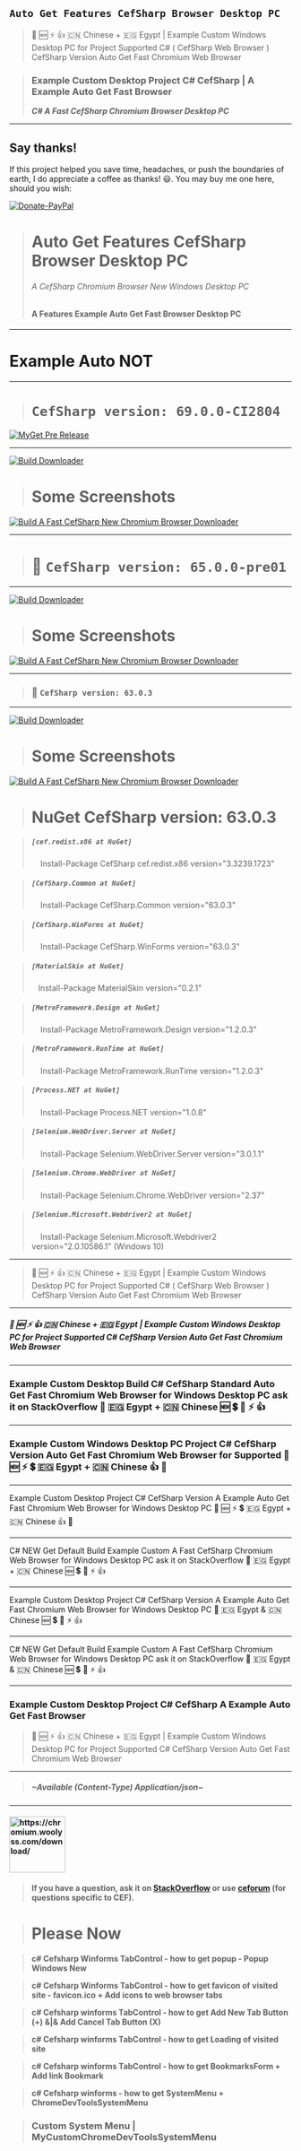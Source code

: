 
## **`Auto Get Features CefSharp Browser Desktop PC`**

> :1st_place_medal: :new:  :zap:   :+1:   :cn: Chinese + :egypt: Egypt | Example Custom Windows Desktop PC for Project Supported  C# ( CefSharp Web Browser ) CefSharp Version Auto Get Fast Chromium Web Browser   

> ### Example Custom Desktop Project C# CefSharp | A Example Auto Get Fast Browser
> ***C# A Fast CefSharp Chromium Browser Desktop PC***

---
 Say thanks!
---
If this project helped you save time, headaches, or push the boundaries of earth, I do appreciate a coffee as thanks! :smiley:. You may buy me one here, should you wish:

[![Donate-PayPal](https://www.paypalobjects.com/webstatic/i/logo/rebrand/ppcom.svg)](https://www.paypal.me/MohamedOsama914)

> # Auto Get Features CefSharp Browser Desktop PC
> ###### A CefSharp Chromium Browser New Windows Desktop PC
> #### A Features Example Auto Get Fast Browser Desktop PC



----
# Example Auto NOT
****
 
>  # `CefSharp version: 69.0.0-CI2804`
 [![MyGet Pre Release](https://createbrowser.github.io/AutoGetFeaturesCefSharpBrowserDesktopPC/Public/CefSharp.WinForms.v69.0.0-CI2804.svg?style=flat&label=WinForms)](https://www.myget.org/feed/cefsharp/package/nuget/CefSharp.WinForms/69.0.0-CI2804)
***

  [![Build Downloader](https://raw.githubusercontent.com/CreateDownloader/KugouDownloader/master/Download.PNG)](https://github.com/CreateBrowser/AutoGetFeaturesCefSharpBrowserDesktopPC/releases/tag/69.0.0-CI2804)

> # Some Screenshots
  
 [![Build A Fast CefSharp New Chromium Browser Downloader](https://user-images.githubusercontent.com/12082147/47089554-641a5080-d221-11e8-97e6-613dd60168eb.PNG)](https://bitbucket.org/mohamedosama914/acefsharpchromiumbrowserdesktop)
 


*** 
>  # :1st_place_medal: `CefSharp version: 65.0.0-pre01`
***

 [![Build Downloader](https://raw.githubusercontent.com/CreateDownloader/KugouDownloader/master/Download.PNG)](https://github.com/CreateBrowser/AutoGetFeaturesCefSharpBrowserDesktopPC/releases/tag/v65.0.0-pre01)

> # Some Screenshots
  
 [![Build A Fast CefSharp New Chromium Browser Downloader](https://raw.githubusercontent.com/CreateBrowser/AutoGetFeaturesCefSharpBrowserDesktopPC/master/Public/Screenshots%20CefSharp%20v65.0.0-pre01%20Browser.PNG)](https://bitbucket.org/mohamedosama914/acefsharpchromiumbrowserdesktop)
 

 *** 
>  ### :1st_place_medal: `CefSharp version: 63.0.3` 
***
  
 [![Build Downloader](https://raw.githubusercontent.com/CreateDownloader/KugouDownloader/master/Download.PNG)](https://github.com/CreateBrowser/AutoGetFeaturesCefSharpBrowserDesktopPC/releases/tag/v63.0.3)

> # Some Screenshots
[![Build A Fast CefSharp New Chromium Browser Downloader](https://raw.githubusercontent.com/CreateBrowser/AutoGetFeaturesCefSharpBrowserDesktopPC/master/Public/Applications.png)](https://bitbucket.org/mohamedosama914/acefsharpchromiumbrowserdesktop)

>  # NuGet CefSharp version: 63.0.3
 
> ##### ``[cef.redist.x86 at NuGet]``
>     Install-Package CefSharp cef.redist.x86 version="3.3239.1723"
    
> ##### ``[CefSharp.Common at NuGet]``
>     Install-Package CefSharp.Common version="63.0.3"
    
> ##### ``[CefSharp.WinForms at NuGet]``
>     Install-Package CefSharp.WinForms version="63.0.3"
    
> ##### ``[MaterialSkin at NuGet]``
>     Install-Package MaterialSkin version="0.2.1"
    
> ##### ``[MetroFramework.Design at NuGet]``
>     Install-Package MetroFramework.Design version="1.2.0.3"
    
> ##### ``[MetroFramework.RunTime at NuGet]``
>     Install-Package MetroFramework.RunTime version="1.2.0.3"
    
> ##### ``[Process.NET at NuGet]``
>     Install-Package Process.NET version="1.0.8"
    
> ##### ``[Selenium.WebDriver.Server at NuGet]``
>     Install-Package Selenium.WebDriver.Server version="3.0.1.1"
    
> ##### ``[Selenium.Chrome.WebDriver at NuGet]``
>     Install-Package Selenium.Chrome.WebDriver version="2.37"

> ##### ``[Selenium.Microsoft.Webdriver2 at NuGet]``
>     Install-Package Selenium.Microsoft.Webdriver2 version="2.0.10586.1" (Windows 10)
    
***    
> :1st_place_medal: :new:  :zap:   :+1:   :cn: Chinese + :egypt: Egypt | Example Custom Windows Desktop PC for Project Supported  C# ( CefSharp Web Browser ) CefSharp Version Auto Get Fast Chromium Web Browser   
 
***
##### :1st_place_medal: :new:  :zap:   :+1:   :cn: Chinese + :egypt: Egypt | Example Custom Windows Desktop PC for Project Supported  C# CefSharp Version Auto Get Fast Chromium Web Browser   

***

### Example Custom Desktop Build  C# CefSharp Standard Auto Get Fast Chromium Web Browser for Windows Desktop PC ask it on StackOverflow  :1st_place_medal:   :egypt: Egypt + :cn: Chinese :new:  :heavy_dollar_sign:  :no_entry_sign: :zap: :+1:  

***
### Example Custom Windows Desktop PC Project C# CefSharp Version Auto Get Fast Chromium Web Browser  for Supported  :1st_place_medal: :new:  :zap:    :heavy_dollar_sign:  :egypt: Egypt + :cn: Chinese  :+1:  :no_entry_sign:

***
Example Custom Desktop Project C# CefSharp Version A Example Auto Get Fast Chromium Web Browser for Windows Desktop PC  :1st_place_medal: :new:  :zap:    :heavy_dollar_sign:  :egypt: Egypt + :cn: Chinese  :+1:  :no_entry_sign:
***

C# NEW Get Default Build Example Custom A Fast CefSharp Chromium Web Browser for Windows Desktop PC ask it on StackOverflow  :1st_place_medal:   :egypt: Egypt + :cn: Chinese :new:  :heavy_dollar_sign:  :no_entry_sign: :zap: :+1:  

*** 
Example Custom Desktop Project C# CefSharp Version A Example Auto Get Fast Chromium Web Browser for Windows Desktop PC  :1st_place_medal:   :egypt: Egypt & :cn: Chinese :new:  :heavy_dollar_sign:  :no_entry_sign: :zap: :+1:  
***
C# NEW Get Default Build Example Custom A Fast CefSharp Chromium Web Browser for Windows Desktop PC ask it on StackOverflow  :1st_place_medal:   :egypt: Egypt & :cn: Chinese :new:  :heavy_dollar_sign:  :no_entry_sign: :zap: :+1:  

***

### **Example Custom Desktop Project C# CefSharp A Example Auto Get Fast Browser**
> :1st_place_medal: :new:  :zap:   :+1:   :cn: Chinese + :egypt: Egypt | Example Custom Windows Desktop PC for Project Supported  C# CefSharp Version Auto Get Fast Chromium Web Browser   

***
> ##### ~Available (Content-Type) Application/json~


***

 ####  <p><img src="https://raw.githubusercontent.com/CreateBrowser/AutoGetFeaturesCefSharpBrowserDesktopPC/master/Public/Chromium.ico" alt="https://chromium.woolyss.com/download/" get="Chromium for .NET" width="100" height="100" /></p>      

> **If you have a question, ask it on [StackOverflow](http://stackoverflow.com/questions/tagged/cefsharp) or use [ceforum](http://magpcss.org/ceforum/) (for questions specific to CEF).**

> # Please Now

> **c# Cefsharp Winforms TabControl - how to get popup - Popup Windows New**

> **c# Cefsharp Winforms TabControl - how to get favicon of visited site - favicon.ico + Add icons to web browser tabs**

> **c# Cefsharp winforms TabControl - how to get Add New Tab Button (+) &|& Add Cancel Tab Button (X)**

> **c# Cefsharp winforms TabControl - how to get Loading of visited site**

> **c# Cefsharp winforms TabControl - how to get BookmarksForm + Add link Bookmark**

> **c# Cefsharp winforms - how to get SystemMenu + ChromeDevToolsSystemMenu**

> ### **Custom System Menu | MyCustomChromeDevToolsSystemMenu**


